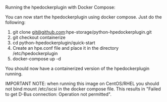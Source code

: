 Running the hpedockerplugin with Docker Compose:

You can now start the hpedockerplugin using docker compose. Just do the following:

1. git clone git@github.com:hpe-storage/python-hpedockerplugin.git
2. git checkout containerize
3. cd python-hpedockerplugin/quick-start
4. Create an hpe.conf file and place it in the directory /etc/hpedockerplugin
5. docker-compose up -d

You should now have a containerized version of the hpedockerplugin running.

IMPORTANT NOTE: when running this image on CentOS/RHEL you should not bind mount /etc/iscsi in the docker compose file. This results in "Failed to get D-Bus connection: Operation not permitted". 

